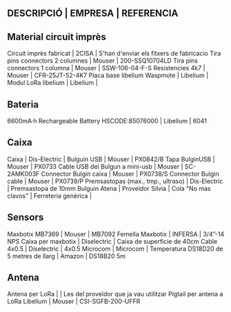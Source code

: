 DESCRIPCIÓ                                    | EMPRESA             | REFERENCIA
--------------------------------------------------------------------------------

Material circuit imprès
-----------------------
Circuit imprès fabricat                       | 2CISA               | S'han d'enviar els fitxers de fabricacio
Tira pins connectors 2 columnes               | Mouser              | 200-SSQ10704LD
Tira pins connectors 1 columna                | Mouser              | SSW-106-04-F-S
Resistencies 4k7                              | Mouser              | CFR-25JT-52-4K7
Placa base libelium Waspmote                  | Libelium            |
Modul LoRa libelium                           | Libelium            |

Bateria
-------
6600mA·h Rechargeable Battery HSCODE:85076000 | Libelium | 6041

Caixa
-----
Caixa                                         | Dis-Electric        |
Bulguin USB                                   | Mouser              | PX0842/B
Tapa BulginUSB                                | Mouser              | PX0733
Cable USB del Bulgun a mini-usb               | Mouser              | SC-2AMK003F
Connector Bulgin caixa                        | Mouser              | PX0738/S
Connector Bulgin cable                        | Mouser              | PX0739/P
Premsastopas (max., tmp., ultraso)            | Dis-Electric        | Premsastopa de 10mm
Bulguin Atena                                 | Proveïdor Silvia    |
Cola "No mas clavos"                          | Ferreteria genèrica |

Sensors
-------
Maxbotix MB7369                               | Mouser              | MB7092
Femella Maxbotix                              | INFERSA             | 3/4”-14 NPS
Caixa per maxbotix                            | Diselectric         | Caixa de superficie de 40cm
Cable 4x0.5                                   | Diselectric         | 4x0.5
Microcom                                      | Microcom            |
Temperatura DS18D20 de 5 metres de llarg      | Amazon              | DS18B20 5m

Antena
------
Antena per LoRa                               |                     | Les del proveïdor que ja vau utilitzar
Pigtail per antena a LoRa Libelium            | Mouser              | CSI-SGFB-200-UFFR

